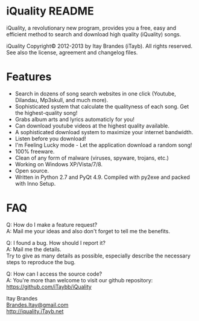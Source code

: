 ﻿iQuality README
=====================

iQuality, a revolutionary new program, provides you a free, easy and efficient method to search and download high quality (iQuality) songs. 

iQuality Copyright© 2012-2013 by Itay Brandes (iTayb). All rights reserved.  
See also the license, agreement and changelog files.

Features
========
- Search in dozens of song search websites in one click (Youtube, Dilandau, Mp3skull, and much more).
- Sophisticated system that calculate the qualityness of each song. Get the highest-quality song!
- Grabs album arts and lyrics automaticly for you!
- Can download youtube videos at the highest quality available.
- A sophisticated download system to maximize your internet bandwidth.
- Listen before you download!
- I'm Feeling Lucky mode - Let the application download a random song!
- 100% freeware.
- Clean of any form of malware (viruses, spyware, trojans, etc.)
- Working on Windows XP/Vista/7/8.
- Open source.
- Written in Python 2.7 and PyQt 4.9. Compiled with py2exe and packed with Inno Setup.

FAQ
===
Q: How do I make a feature request?  
A: Mail me your ideas and also don't forget to tell me the benefits.  

Q: I found a bug. How should I report it?  
A: Mail me the details.  
   Try to give as many details as possible, especially describe the necessary  
   steps to reproduce the bug.  
   
Q: How can I access the source code?  
A: You're more than welcome to visit our github repository: https://github.com/iTaybb/iQuality

Itay Brandes  
Brandes.Itay@gmail.com  
http://iquality.iTayb.net
